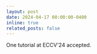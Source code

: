 ```yaml
---
layout: post
date: 2024-04-17 00:00:00-0400
inline: true
related_posts: false
---
```

One tutorial at ECCV'24 accepted. 